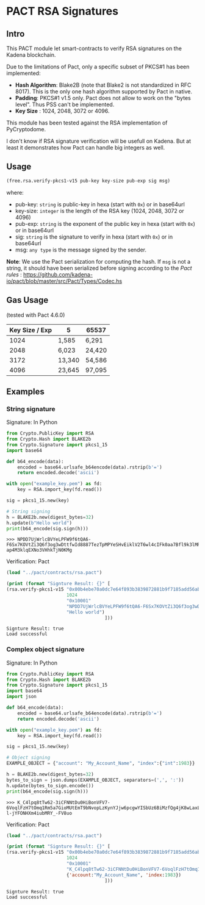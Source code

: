 # PACT RSA Signatures
## Intro

This PACT module let smart-contracts to verify RSA signatures on the Kadena blockchain.

Due to the limitations of Pact, only a specific subset of PKCS#1 has been implemented:

- **Hash Algorithm**: Blake2B (note that Blake2 is not standardized in RFC 8017). This is the only one hash algorithm supported by Pact in native.
- **Padding**: PKCS#1 v1.5 only. Pact does not allow to work on the "bytes level". Thus PSS can't be implemented.
- **Key Size** : 1024, 2048, 3072 or 4096.


This module has been tested against the RSA implementation of PyCryptodome.

I don't know if RSA signature verification will be usefull on Kadena. But at least it demonstrates how Pact can handle big integers as well.

## Usage
```lisp
(free.rsa.verify-pkcs1-v15 pub-key key-size pub-exp sig msg)
```

where:
 - pub-key: `string` is public-key in hexa (start with `0x`) or in base64url
 - key-size: `integer` is the length of the RSA key (1024, 2048, 3072 or 4096)
 - pub-exp: `string` is the exponent of the public key in hexa (start with `0x`) or in base64url
 - sig: `string` is the signature to verify in hexa (start with `0x`) or in base64url
 - msg: `any type` is the message signed by the sender.


**Note**: We use the Pact serialization for computing the hash. If `msg` is not a string, it should have been serialized before signing according to the *Pact rules* : https://github.com/kadena-io/pact/blob/master/src/Pact/Types/Codec.hs


## Gas Usage

(tested with Pact 4.6.0)

| Key Size / Exp | 5      | 65537   |
|----------------|--------|---------|
| 1024           | 1,585  | 6,291   |
| 2048           | 6,023  | 24,420  |
| 3172           | 13,340 | 54,586  |
| 4096           | 23,645 | 97,095  |


## Examples
### String signature

Signature: In Python
```python
from Crypto.PublicKey import RSA
from Crypto.Hash import BLAKE2b
from Crypto.Signature import pkcs1_15
import base64

def b64_encode(data):
    encoded = base64.urlsafe_b64encode(data).rstrip(b'=')
    return encoded.decode('ascii')

with open("example_key.pem") as fd:
    key = RSA.import_key(fd.read())

sig = pkcs1_15.new(key)

# String signing
h = BLAKE2b.new(digest_bytes=32)
h.update(b"Hello world")
print(b64_encode(sig.sign(h)))
```
```
>>> NPDD7UjWrlcBVYeLPFW9f6tQA6-F6Sx7KOVtZi3Q6f3og3wDttfwId8887TezTpMPYeSHvEiklV2T6wl4cIFk0aa7Bfl9k3lMRopNASSStzCGOy5oXPT0GUXVMjzIdLmGKkrDS6MfhJwqVbJVu-ap4M3klqEXNo3VHhkTjN0KMg
```

Verification: Pact
```lisp
(load "../pact/contracts/rsa.pact")

(print (format "Signture Result: {}" [
(rsa.verify-pkcs1-v15 "0x00b4ebe70a0dc7e64f893b3839872881b9f7185add56abf21877d5acd8a1e9803399a638e48a79b75cbacc90562e97b59b5de0ef1f7a7cf5903dafacb62c45bd0423dd5cc097a730e0f47e58d7196149a3c6391082418763b7813b88cc8fcd0adb6bc128d6f8926d002d3306b7ba29d8d8797438a8fd1ef1a4884bca8069bfad1b"
                      1024
                      "0x10001"
                      "NPDD7UjWrlcBVYeLPFW9f6tQA6-F6Sx7KOVtZi3Q6f3og3wDttfwId8887TezTpMPYeSHvEiklV2T6wl4cIFk0aa7Bfl9k3lMRopNASSStzCGOy5oXPT0GUXVMjzIdLmGKkrDS6MfhJwqVbJVu-ap4M3klqEXNo3VHhkTjN0KMg"
                      "Hello world")
                                    ]))
```
```
Signture Result: true
Load successful
```

### Complex object signature
Signature: In Python
```python
from Crypto.PublicKey import RSA
from Crypto.Hash import BLAKE2b
from Crypto.Signature import pkcs1_15
import base64
import json

def b64_encode(data):
    encoded = base64.urlsafe_b64encode(data).rstrip(b'=')
    return encoded.decode('ascii')

with open("example_key.pem") as fd:
    key = RSA.import_key(fd.read())

sig = pkcs1_15.new(key)

# Object signing
EXAMPLE_OBJECT = {"account": "My_Account_Name", "index":{"int":1983}}

h = BLAKE2b.new(digest_bytes=32)
bytes_to_sign = json.dumps(EXAMPLE_OBJECT, separators=(',', ':'))
h.update(bytes_to_sign.encode())
print(b64_encode(sig.sign(h)))
```
```
>>> K_C4lpq8tTw62-3iCFNNtDu0HiBonVFV7-6VoqlFzH7tOmq1Rm5a7GioMUtEmT9bNvopLzKynYJjw6pcgwYISbUz6BiMzfQg4jK8wLaxLkaQcPlDC9Dnx2sQXocl1pKt8HiZpWDmYzPXbPPlXN-l-jYFONHXm4iubMRY_-FV8uo
```
Verification: Pact
```lisp
(load "../pact/contracts/rsa.pact")

(print (format "Signture Result: {}" [
(rsa.verify-pkcs1-v15 "0x00b4ebe70a0dc7e64f893b3839872881b9f7185add56abf21877d5acd8a1e9803399a638e48a79b75cbacc90562e97b59b5de0ef1f7a7cf5903dafacb62c45bd0423dd5cc097a730e0f47e58d7196149a3c6391082418763b7813b88cc8fcd0adb6bc128d6f8926d002d3306b7ba29d8d8797438a8fd1ef1a4884bca8069bfad1b"
                      1024
                      "0x10001"
                      "K_C4lpq8tTw62-3iCFNNtDu0HiBonVFV7-6VoqlFzH7tOmq1Rm5a7GioMUtEmT9bNvopLzKynYJjw6pcgwYISbUz6BiMzfQg4jK8wLaxLkaQcPlDC9Dnx2sQXocl1pKt8HiZpWDmYzPXbPPlXN-l-jYFONHXm4iubMRY_-FV8uo"
                      {'account:"My_Account_Name", 'index:1983})
                                    ]))

```
```
Signture Result: true
Load successful
```
